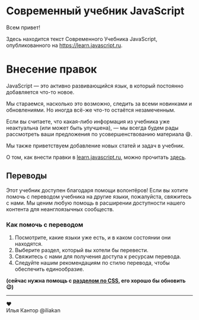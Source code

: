 
# Современный учебник JavaScript

Всем привет!

Здесь находится текст Современного Учебника JavaScript, опубликованного на https://learn.javascript.ru.

# Внесение правок

JavaScript — это активно развивающийся язык, в который постоянно добавляется что-то новое.

Мы стараемся, насколько это возможно, следить за всеми новинками и обновлениями. Но иногда всё-же что-то остаётся незамеченным.

Если вы считаете, что какая-либо информация из учебника уже неактуальна (или может быть улучшена), — мы всегда будем рады рассмотреть ваши предложения по усовершенствованию материала 😄.

Мы также приветствуем добавление новых статей и задач в учебник.

О том, как внести правки в [learn.javascript.ru](https://learn.javascript.ru), можно прочитать [здесь](CONTRIBUTING.md).

## Переводы

Этот учебник доступен благодаря помощи волонтёров! Если вы хотите помочь с переводом учебника на другие языки, пожалуйста, свяжитесь с нами. Мы ценим любую помощь в расширении доступности нашего контента для неанглоязычных сообществ.

### Как помочь с переводом

1. Посмотрите, какие языки уже есть, и в каком состоянии они находятся.
2. Выберите раздел, который вы хотели бы перевести.
3. Свяжитесь с нами для получения доступа к ресурсам перевода.
4. Следуйте нашим рекомендациям по стилю перевода, чтобы обеспечить единообразие.

**(сейчас нужна помощь с [разделом по CSS](https://learn.javascript.ru/css-for-js), его хорошо бы обновить 😉)**

---
♥  
Илья Кантор @iliakan


